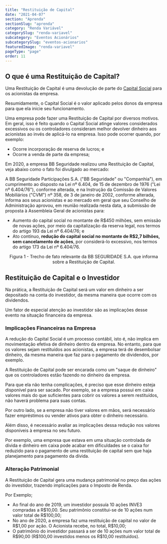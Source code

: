 ```yaml
---
title: "Restituição de Capital"
date: "2021-04-07"
section: "Aprenda"
sectionSlug: "aprenda"
category: "Renda Variável"
categorySlug: "renda-variavel"
subcategory: "Eventos Acionários"
subcategorySlug: "eventos-acionarios"
featuredImage: "renda-variavel"
pageType: "page"
order: 11
---
```


## O que é uma Restituição de Capital?

Uma Restituição de Capital é uma devolução de parte do [Capital Social](/aprenda/renda-variavel/acoes/o-que-sao-acoes) para os acionistas da empresa.

Resumidamente, o Capital Social é o valor aplicado pelos donos da empresa para que ela inicie seu funcionamento. 

Uma empresa pode fazer uma Restituição de Capital por diversos motivos. Em geral, isso é feito quando o Capital Social atinge valores considerados excessivos ou os controladores consideram melhor devolver dinheiro aos acionistas ao invés de aplicá-lo na empresa. Isso pode ocorrer quando, por exemplo:

- Ocorre incorporação de reserva de lucros; e
- Ocorre a venda de parte da empresa;

Em 2020, a empresa BB Seguridade realizou uma Restituição de Capital, veja abaixo como o fato foi divulgado ao mercado:

<div class="citacao" id="figura1">

A BB Seguridade Participações S.A. ("BB Seguridade" ou "Companhia"), em cumprimento ao disposto na Lei nº 6.404, de 15 de dezembro de 1976 ("Lei nº 6.404/76"), conforme alterada, e na Instrução da Comissão de Valores Mobiliários ("CVM") nº 358, de 3 de janeiro de 2002, conforme alterada, informa aos seus acionistas e ao mercado em geral que seu Conselho de Administração aprovou, em reunião realizada nesta data, a submissão de proposta à Assembleia Geral de acionistas para:
- Aumento do capital social no montante de R$450 milhões, sem emissão de novas ações, por meio da capitalização da reserva legal, nos termos do artigo 193 da Lei nº 6.404/76; e
- Ato contínuo, **redução do capital social no montante de R$2,7 bilhões, sem cancelamento de ações**, por considerá-lo excessivo, nos termos do artigo 173 da Lei nº 6.404/76.

</div>

<p class="legenda" style="text-align:center;">Figura 1 - Trecho de fato relevante da BB SEGURIDADE S.A. que informa sobre a Restituição de Capital.</p>



## Restituição de Capital e o Investidor

Na prática, a Restituição de Capital será um valor em dinheiro a ser depositado na conta do investidor, da mesma maneira que ocorre com os dividendos.

Um fator de especial atenção ao investidor são as implicações desse evento na situação financeira da empresa.

### Implicações Financeiras na Empresa

A redução do Capital Social é um processo contábil, isto é, não implica em movimentação efetiva de dinheiro dentro da empresa. No entanto, para que os valores sejam restituídos aos acionistas, a empresa terá de desembolsar dinheiro, da mesma maneira que faz para o pagamento de dividendos, por exemplo.

A Restituição de Capital pode ser encarada como um "saque de dinheiro" que os controladores estão fazendo no dinheiro da empresa.

Para que ela não tenha complicações, é preciso que esse dinheiro esteja disponível para ser sacado. Por exemplo, se a empresa possui em caixa valores mais do que suficientes para cobrir os valores a serem restituídos, não haverá problema para suas contas.

Por outro lado, se a empresa não tiver valores em mãos, será necessário fazer empréstimos ou vender ativos para obter o dinheiro necessário.

Além disso, é necessário avaliar as implicações dessa redução nos valores disponíveis à empresa no seu futuro.

Por exemplo, uma empresa que estava em uma situação controlada de dívida e dinheiro em caixa pode acabar em dificuldades se o caixa for reduzido para o pagamento de uma restituição de capital sem que haja planejamento para pagamento da dívida.

### Alteração Patrimonial

A Restituição de Capital gera uma mudança patrimonial no preço das ações do investidor, trazendo implicações para o Imposto de Renda.

Por Exemplo;

- Ao final do ano de 2019, um investidor possuía 10 ações INVE3 compradas a R\$10,00. Seu patrimônio constitui-se de 10 ações num valor total de R\$100,00;
- No ano de 2020, a empresa faz uma restituição de capital no valor de R\$1,00 por ação. O Acionista recebe, no total, R\$10,00;
- O patrimônio do investidor passará a ser de 10 ações num valor total de R\$90,00 (R\$100,00 investidos menos os R\$10,00 restituidos).



